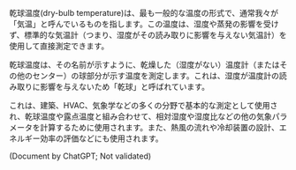 乾球温度(dry-bulb temperature)は、最も一般的な温度の形式で、通常我々が「気温」と呼んでいるものを指します。この温度は、湿度や蒸発の影響を受けず、標準的な気温計（つまり、湿度がその読み取りに影響を与えない気温計）を使用して直接測定できます。

乾球温度は、その名前が示すように、乾燥した（湿度がない）温度計（またはその他のセンター）の球部分が示す温度を測定します。これは、湿度が温度計の読み取りに影響を与えないため「乾球」と呼ばれています。

これは、建築、HVAC、気象学などの多くの分野で基本的な測定として使用され、乾球温度や露点温度と組み合わせて、相対湿度や湿度比などの他の気象パラメータを計算するために使用されます。また、熱風の流れや冷却装置の設計、エネルギー効率の評価などにも使用されます。

(Document by ChatGPT; Not validated)



